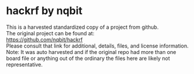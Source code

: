 
# hackrf by nqbit  
This is a harvested standardized copy of a project from github.  
The original project can be found at:  
https://github.com/nqbit/hackrf  
Please consult that link for additional, details, files, and license information.  
Note: It was auto harvested and if the original repo had more than one board file or anything out of the ordinary the files here are likely not representative.  
    